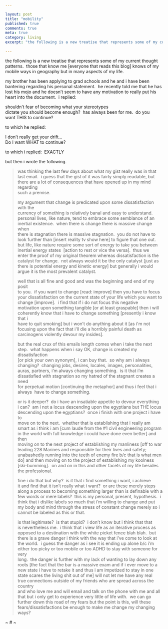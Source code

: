 ```yaml
---

layout: post
title: "mobility"
published: true
comments: true
meta: true
category: living
excerpt: "the following is a new treatise that represents some of my current thought patterns.  those that know me [everyone that reads this blog] knows of my mobile ways in geography but in many aspects of my life. "

---
```


the following is a new treatise that represents some of my current thought patterns.  those that know me [everyone that reads this blog] knows of my mobile ways in geography but in many aspects of my life.  

my brother has been applying to grad schools and he and i have been bantering regarding his personal statement.  he recently told me that he has lost his mojo and he doesn’t seem to have any motivation to really put his heart into the document.  i replied: 

shouldn’t fear of becoming what your stereotypes  
dictate you should become enough?  has always been for me.  do you  
want THIS to continue?

to which he replied:  

I don’t really get your drift…  
Do I want WHAT to continue?

to which i replied:  EXACTLY

but then i wrote the following.

> was thinking the last few days about what my gist really was in that  
> last email.  i guess that the gist of it was fairly simply readable, but  
> there are a lot of consequences that have opened up in my mind regarding  
> such a premise.
> 
> my argument that change is predicated upon some dissatisfaction with the  
> currency of something is relatively banal and easy to understand.   
> personal lives, like nature, tend to embrace some semblance of an  
> inertial existence.  when there is change there is massive change when  
> there is stagnation there is massive stagnation.  you do not have to  
> look further than [insert reality tv show here] to figure that one out.   
> but life, like nature require some sort of energy to take you between  
> inertial energy states  [action to rest or vice the versa].  thus we  
> enter the proof of my original theorem whereas dissatisfaction is the  
> catalyst for change.  not always would it be the only catalyst [just as  
> there is potential energy and kinetic energy] but generally i would  
> argue it is the most prevalent catalyst.
> 
> well that is all fine and good and was the beginning and end of my posit  
> to you.  if you want to change [read: improve] then you have to focus  
> your dissatisfaction on the current state of your life which you want to  
> change [improve].  i find that if i do not focus this negative  
> motivation upon something tangible [or at least graspable] then i will  
> coherently know that i have to change something [presently i know that i  
> have to quit smoking] but i won’t do anything about it [as i'm not  
> focusing upon the fact that i'll die a horribly painful death as  
> carcinogens violently devour my insides].  
>   
> but the real crux of this emails length comes when i take the next  
> step.  what happens when i say OK, change is created my dissatisfaction  
> [or pick your own synonym], i can buy that.  so why am i always  
> changing?  changing jobs, desires, locales, images, personalities,  
> auras, partners, i’m always changing something.  is it that i’m  
> dissatisfied with stagnation so my hatred of the stagnant creates a need  
> for perpetual motion [continuing the metaphor] and thus i feel that i  
> always  have to change something.
> 
> or is it deeper?  do i have an insatiable appetite to devour everything  
> i can?  am i not a locus descending upon the egyptians but THE locus  
> descending upon the egyptians?  once i finish with one project i have to  
> move on to the next.  whether that is establishing that i really am  
> smart as i think i am [cum laude from the #1 civil engineering program  
> in the world with full knowledge i could have done even better] and then  
> moving on to the next project of establishing my manliness [off to war  
> leading 228 Marines and responsible for their lives and safety;  
> unabashedly running into the teeth of enemy fire b/c that is what men  
> do] and then moving on to the project of establishing my koolness  
> [ski-bumming].  on and on in this and other facets of my life besides  
> the professional.  
>   
> fine i do that but why?  is it that i find something i want, i achieve  
> it and find that it isn’t really what i want?  or are these merely steps  
> along a process to becoming something larger than is definable with a  
> few words or mere labels?  this is my personal, present, hypothesis.  i  
> think that i dislike labels so much that i’m willing to change and put  
> my body and mind through the stress of constant change merely so i  
> cannot be labeled as this or that.  
>   
> is that legitimate?  is that stupid?  i don’t know but i think that that  
> is nevertheless me.  i think that i view life as an iterative process as  
> opposed to a destination with the white picket fence blah blah.  but  
> there is a grave danger i think with the way that i’ve come to look at  
> the world.  i guess the danger as i see it is ending up alone b/c i’m  
> either too picky or too mobile or too ADHD to stay with someone for very  
> long.  the danger is further with my lack of wanting to lay down any  
> roots [the fact that the bar is a massive exam and if i ever move to a  
> new state i have to retake it and thus i am impetized to stay in one  
> state scares the living shit out of me] will not let me have any real  
> true connections outside of my friends who are spread across the country  
> and who love me and will email and talk on the phone with me and all  
> that but i only get to experience very little of life with.  we can go  
> further down this road of my fears but the point is this, will these  
> fears/dissatisfactions be enough to make me change my changing ways? 

~ # ~

 